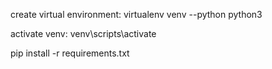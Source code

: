 create virtual environment: virtualenv venv --python python3

activate venv: venv\scripts\activate

pip install -r requirements.txt
